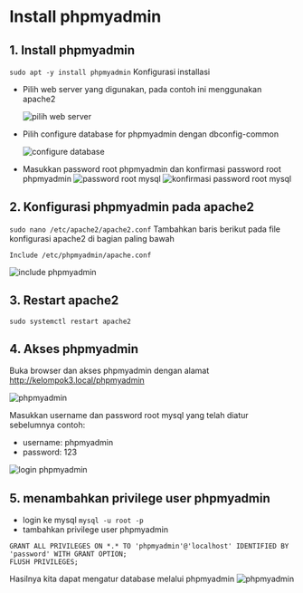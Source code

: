 # Install phpmyadmin

## 1. Install phpmyadmin
```sudo apt -y install phpmyadmin```
Konfigurasi installasi
- Pilih web server yang digunakan, pada contoh ini menggunakan apache2
  
  ![pilih web server](./img/1.jpg)

- Pilih configure database for phpmyadmin dengan dbconfig-common
  
  ![configure database](./img/2.jpg)

- Masukkan password root phpmyadmin dan konfirmasi password root phpmyadmin
  ![password root mysql](./img/3.jpg)
  ![konfirmasi password root mysql](./img/4.jpg)


## 2. Konfigurasi phpmyadmin pada apache2
```sudo nano /etc/apache2/apache2.conf```
Tambahkan baris berikut pada file konfigurasi apache2 di bagian paling bawah
```
Include /etc/phpmyadmin/apache.conf
```
![include phpmyadmin](./img/5.jpg)

## 3. Restart apache2
```sudo systemctl restart apache2```

## 4. Akses phpmyadmin
Buka browser dan akses phpmyadmin dengan alamat http://kelompok3.local/phpmyadmin

![phpmyadmin](./img/6.jpg)

Masukkan username dan password root mysql yang telah diatur sebelumnya
contoh:
- username: phpmyadmin
- password: 123

![login phpmyadmin](./img/7.jpg)

## 5. menambahkan privilege user phpmyadmin
- login ke mysql ```mysql -u root -p```
- tambahkan privilege user phpmyadmin
```
GRANT ALL PRIVILEGES ON *.* TO 'phpmyadmin'@'localhost' IDENTIFIED BY 'password' WITH GRANT OPTION;
FLUSH PRIVILEGES;
```
Hasilnya kita dapat mengatur database melalui phpmyadmin
![phpmyadmin](./img/8.jpg)